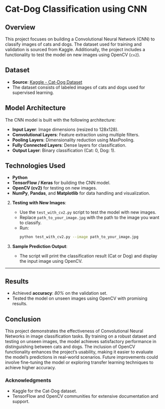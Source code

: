 # Cat-Dog Classification using CNN

## Overview
This project focuses on building a Convolutional Neural Network (CNN) to classify images of cats and dogs. The dataset used for training and validation is sourced from Kaggle. Additionally, the project includes a functionality to test the model on new images using OpenCV (`cv2`).


## Dataset
- **Source**: [Kaggle - Cat-Dog Dataset](https://www.kaggle.com/)
- The dataset consists of labeled images of cats and dogs used for supervised learning.



## Model Architecture
The CNN model is built with the following architecture:
- **Input Layer**: Image dimensions (resized to 128x128).
- **Convolutional Layers**: Feature extraction using multiple filters.
- **Pooling Layers**: Dimensionality reduction using MaxPooling.
- **Fully Connected Layers**: Dense layers for classification.
- **Output Layer**: Binary classification (Cat: 0, Dog: 1).


## Technologies Used
- **Python**
- **TensorFlow / Keras** for building the CNN model.
- **OpenCV (cv2)** for testing on new images.
- **NumPy**, **Pandas**, and **Matplotlib** for data handling and visualization.



2. **Testing with New Images**:
   - Use the `test_with_cv2.py` script to test the model with new images.
   - Replace `path_to_your_image.jpg` with the path to the image you want to classify.
   - Run:
     ```bash
     python test_with_cv2.py --image path_to_your_image.jpg
     ```

3. **Sample Prediction Output**:
   - The script will print the classification result (Cat or Dog) and display the input image using OpenCV.

---

## Results
- Achieved **accuracy**: *80%* on the validation set.
- Tested the model on unseen images using OpenCV with promising results.


## Conclusion
This project demonstrates the effectiveness of Convolutional Neural Networks in image classification tasks. By training on a robust dataset and testing on unseen images, the model achieves satisfactory performance in distinguishing between cats and dogs. The inclusion of OpenCV functionality enhances the project’s usability, making it easier to evaluate the model’s predictions in real-world scenarios. Future improvements could involve fine-tuning the model or exploring transfer learning techniques to achieve higher accuracy.



### Acknowledgments
- Kaggle for the Cat-Dog dataset.
- TensorFlow and OpenCV communities for extensive documentation and support.

